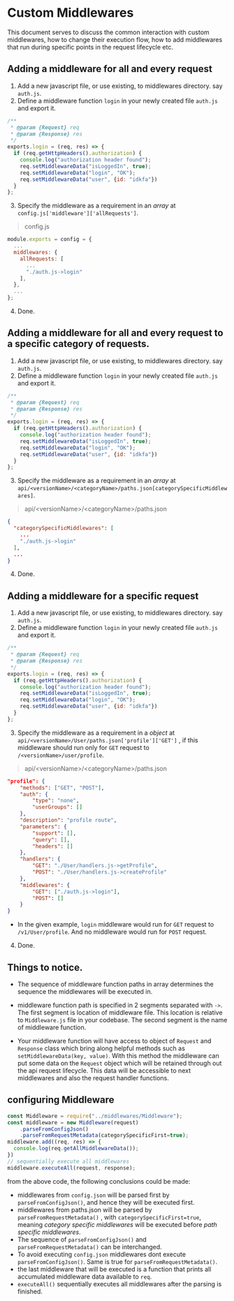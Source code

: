 # Custom Middlewares
This document serves to discuss the common interaction with custom middlewares, how to change their execution flow, how to add middlewares that run during specific points in the request lifecycle etc.

## Adding a middleware for all and every request
1. Add a new javascript file, or use existing, to middlewares directory. say `auth.js`. 
2. Define a middleware function `login` in your newly created file `auth.js` and export it.
```js
/**
 * @param {Request} req
 * @param {Response} res
 */
exports.login = (req, res) => {
  if (req.getHttpHeaders().authorization) {
    console.log("authorization header found");
    req.setMiddlewareData("isLoggedIn", true);
    req.setMiddlewareData("login", "OK");
    req.setMiddlewareData("user", {id: "idkfa"})
  }
};
```
3. Specify the middleware as a requirement in an *array* at `config.js['middleware']['allRequests']`.
> config.js
```js
module.exports = config = {
  ...
  middlewares: {
    allRequests: [
      ...
      "./auth.js->login"
    ],
  },
  ...
};
```

4. Done.


## Adding a middleware for all and every request to a specific category of requests.
1. Add a new javascript file, or use existing, to middlewares directory. say `auth.js`. 
2. Define a middleware function `login` in your newly created file `auth.js` and export it.
```js
/**
 * @param {Request} req
 * @param {Response} res
 */
exports.login = (req, res) => {
  if (req.getHttpHeaders().authorization) {
    console.log("authorization header found");
    req.setMiddlewareData("isLoggedIn", true);
    req.setMiddlewareData("login", "OK");
    req.setMiddlewareData("user", {id: "idkfa"})
  }
};
```
3. Specify the middleware as a requirement in an *array* at `api/<versionName>/<categoryName>/paths.json[categorySpecificMiddlewares]`.
> api/\<versionName\>/\<categoryName\>/paths.json
```json
{
  "categorySpecificMiddlewares": [
    ...
    "./auth.js->login"
  ],
  ...
}
```
4. Done.


## Adding a middleware for a specific request
1. Add a new javascript file, or use existing, to middlewares directory. say `auth.js`. 
2. Define a middleware function `login` in your newly created file `auth.js` and export it.
```js
/**
 * @param {Request} req
 * @param {Response} res
 */
exports.login = (req, res) => {
  if (req.getHttpHeaders().authorization) {
    console.log("authorization header found");
    req.setMiddlewareData("isLoggedIn", true);
    req.setMiddlewareData("login", "OK");
    req.setMiddlewareData("user", {id: "idkfa"})
  }
};
```
3. Specify the middleware as a requirement in a *object* at `api/<versionName>/User/paths.json['profile']['GET']` , if this middleware should run only for `GET` request to `/<versionName>/user/profile`.
> api/\<versionName\>/\<categoryName\>/paths.json

```json
"profile": {
    "methods": ["GET", "POST"],
    "auth": {
        "type": "none",
        "userGroups": []
    },
    "description": "profile route",
    "parameters": {
        "support": [],
        "query": [],
        "headers": []
    },
    "handlers": {
        "GET": "./User/handlers.js->getProfile",
        "POST": "./User/handlers.js->createProfile"
    },
    "middlewares": {
        "GET": ["./auth.js->login"],
        "POST": []
    }
}
```
  * In the given example, `login` middleware would run for `GET` request to `/v1/User/profile`. And no middleware would run for `POST` request.

4. Done.

## Things to notice.

* The sequence of middleware function paths in array determines the sequence the middlewares will be executed in.
* middleware function path is specified in 2 segments separated with `->`. The first segment is location of middleware file. This location is relative to `Middleware.js` file in your codebase. The second segment is the name of middleware function.  

* Your middleware function will have access to object of `Request` and `Response` class which bring along helpful methods such as `setMiddlewareData(key, value)`. With this method the middleware can put some data on the `Request` object which will be retained through out the api request lifecycle. This data will be accessible to next middlewares and also the request handler functions.



## configuring Middleware
```js
const Middleware = require("../middlewares/Middleware");
const middleware = new Middleware(request)
    .parseFromConfigJson()
    .parseFromRequestMetadata(categorySpecificFirst=true);
middleware.add((req, res) => {
  console.log(req.getAllMiddlewareData());
})
// sequentially execute all middlewares
middleware.executeAll(request, response);
```
from the above code, the following conclusions could be made:
  * middlewares from `config.json` will be parsed first by `parseFromConfigJson()`, and hence they will be executed first.
  * middlewares from paths.json will be parsed by `parseFromRequestMetadata()` , with `categorySpecificFirst=true`, meaning *category specific middlewares* will be executed before *path specific middlewares*.
  * The sequence of `parseFromConfigJson()` and `parseFromRequestMetadata()` can be interchanged.
  * To avoid executing `config.json` middlewares dont execute `parseFromConfigJson()`. Same is true for `parseFromRequestMetadata()`.
  * the last middleware that will be executed is 
  a function that prints all accumulated middleware data available to `req`.
  * `executeAll()` sequentially executes all middlewares after the parsing is finished.